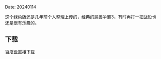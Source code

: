 Date: 20240114


这个绿色版还是几年前个人整理上传的，经典的魔兽争霸3，有时再打一把战役也还是很有乐趣的。


## 下载
<a class="btn btn-primary" target="_blank"
    href="https://pan.baidu.com/s/1r1tw-97egMAfQU_WY5vuGg?pwd=bqp3"><span
        class="glyphicon glyphicon-download-alt" aria-hidden="true"></span>
    百度盘直接下载
</a>
